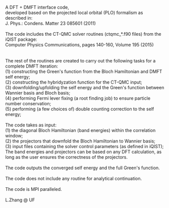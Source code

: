 A DFT + DMFT interface code, <br />
developed based on the projected local orbital (PLO) formalism as described in: <br />
J. Phys.: Condens. Matter 23 085601 (2011) <br />
   <br />
The code includes the CT-QMC solver routines (ctqmc_*.f90 files) from the iQIST package: <br />
Computer Physics Communications, pages 140-160, Volume 195 (2015) <br />
  <br />
  <br />
The rest of the routines are created to carry out the following tasks for a complete DMFT iteration:  <br />
(1) constructing the Green's function from the Bloch Hamiltonian and DMFT self energy; <br />
(2) constructing the hybridyzation function for the CT-QMC input; <br />
(3) downfolding/upfolding the self energy and the Green's function between Wannier basis and Bloch basis; <br />
(4) performing Fermi lever fixing (a root finding job) to ensure particle number conservation;  <br />
(5) performing (a few choices of) double counting correction to the self energy; <br />
  <br />
The code takes as input:  <br />
(1) the diagonal Bloch Hamiltonian (band energies) within the correlation window; <br />
(2) the projectors that downfold the Bloch Hamiltonian to Wannier basis; <br />
(3) input files containing the solver control parameters (as defined in iQIST);<br />
The band energies and projectors can be based on any DFT calculation, as long as the user ensures the correctness of the projectors. <br />
  <br />
The code outputs the converged self energy and the full Green's function. <br />
  <br />
The code does not include any routine for analytical continuation. <br />
  <br />
The code is MPI paralleled. <br />
  <br />
L.Zhang @ UF
